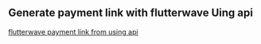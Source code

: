 ## Generate payment link with flutterwave Uing api
 [flutterwave payment link from using api](https://developer.flutterwave.com/docs/flutterwave-standard)